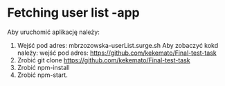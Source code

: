 # Fetching user list -app
Aby uruchomić aplikację należy:
1. Wejść pod adres: mbrzozowska-userList.surge.sh
Aby zobaczyć kokd należy: wejść pod adres: https://github.com/kekemato/Final-test-task
2. Zrobić git clone https://github.com/kekemato/Final-test-task
3. Zrobić npm-install
4. Zrobić npm-start.
